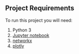 ## Project Requirements 

To run this project you will need:

1. Python 3
2. [Jupyter notebook](http://jupyter.readthedocs.io/en/latest/install.html)
3. [networkx](https://networkx.github.io/documentation/latest/install.html)
4. [plotly](https://plot.ly/python/getting-started/#installation)
